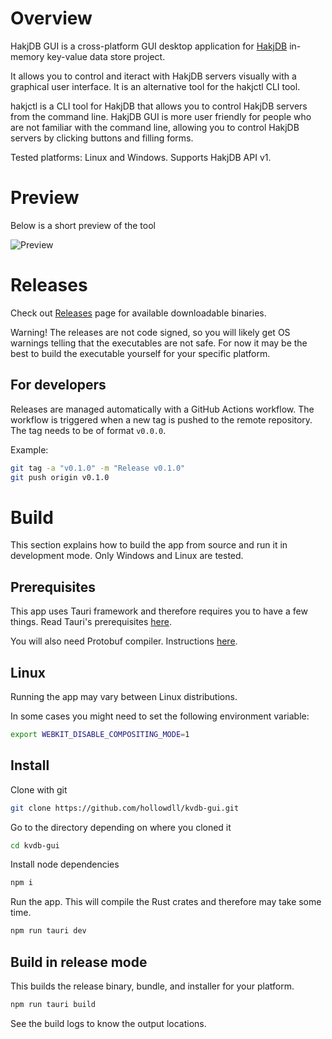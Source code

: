 # Overview

HakjDB GUI is a cross-platform GUI desktop application for [HakjDB](https://github.com/hollowdll/hakjdb) in-memory key-value data store project.

It allows you to control and iteract with HakjDB servers visually with a graphical user interface. It is an alternative tool for the hakjctl CLI tool.

hakjctl is a CLI tool for HakjDB that allows you to control HakjDB servers from the command line. HakjDB GUI is more user friendly for people who are not familiar with the command line, allowing you to control HakjDB servers by clicking buttons and filling forms.

Tested platforms: Linux and Windows. Supports HakjDB API v1.

# Preview

Below is a short preview of the tool

![Preview](./documentation/preview.gif)

# Releases

Check out [Releases](https://github.com/hollowdll/hakjdb-gui/releases) page for available downloadable binaries.

Warning! The releases are not code signed, so you will likely get OS warnings telling that the executables are not safe. For now it may be the best to build the executable yourself for your specific platform.

## For developers

Releases are managed automatically with a GitHub Actions workflow. The workflow is triggered when a new tag is pushed to the remote repository. The tag needs to be of format `v0.0.0`.

Example:
```sh
git tag -a "v0.1.0" -m "Release v0.1.0"
git push origin v0.1.0
```

# Build

This section explains how to build the app from source and run it in development mode. Only Windows and Linux are tested.

## Prerequisites

This app uses Tauri framework and therefore requires you to have a few things. Read Tauri's prerequisites [here](https://tauri.app/v1/guides/getting-started/prerequisites).

You will also need Protobuf compiler. Instructions [here](https://github.com/protocolbuffers/protobuf#protobuf-compiler-installation).

## Linux

Running the app may vary between Linux distributions.

In some cases you might need to set the following environment variable:
```sh
export WEBKIT_DISABLE_COMPOSITING_MODE=1
```

## Install

Clone with git
```sh
git clone https://github.com/hollowdll/kvdb-gui.git
```

Go to the directory depending on where you cloned it
```sh
cd kvdb-gui
```

Install node dependencies
```sh
npm i
```

Run the app. This will compile the Rust crates and therefore may take some time.
```sh
npm run tauri dev
```

## Build in release mode

This builds the release binary, bundle, and installer for your platform.

```sh
npm run tauri build
```

See the build logs to know the output locations.

